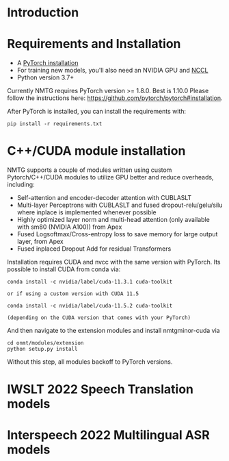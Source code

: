 # Introduction

# Requirements and Installation
* A [PyTorch installation](http://pytorch.org/)
* For training new models, you'll also need an NVIDIA GPU and [NCCL](https://github.com/NVIDIA/nccl)
* Python version 3.7+

Currently NMTG requires PyTorch version >= 1.8.0. Best is 1.10.0
Please follow the instructions here: https://github.com/pytorch/pytorch#installation.


After PyTorch is installed, you can install the requirements with:
```
pip install -r requirements.txt
```

# C++/CUDA module installation

NMTG supports a couple of modules written using custom Pytorch/C++/CUDA modules to utilize GPU better and reduce overheads, including:
* Self-attention and encoder-decoder attention with CUBLASLT
* Multi-layer Perceptrons with CUBLASLT and fused dropout-relu/gelu/silu where inplace is implemented whenever possible
* Highly optimized layer norm and multi-head attention (only available with sm80 (NVIDIA A100)) from Apex
* Fused Logsoftmax/Cross-entropy loss to save memory for large output layer, from Apex
* Fused inplaced Dropout Add for residual Transformers

Installation requires CUDA and nvcc with the same version with PyTorch. Its possible to install CUDA from conda via:

```
conda install -c nvidia/label/cuda-11.3.1 cuda-toolkit

or if using a custom version with CUDA 11.5

conda install -c nvidia/label/cuda-11.5.2 cuda-toolkit

(depending on the CUDA version that comes with your PyTorch)
```

And then navigate to the extension modules and install nmtgminor-cuda via

```
cd onmt/modules/extension
python setup.py install
```

Without this step, all modules backoff to PyTorch versions.

# IWSLT 2022 Speech Translation models


# Interspeech 2022 Multilingual ASR models 
